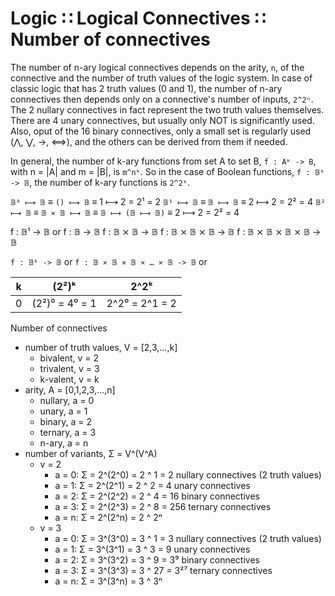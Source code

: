# Logic ∷ Logical Connectives ∷ Number of connectives

The number of n-ary logical connectives depends on the arity, `n`, of the connective and the number of truth values of the logic system. In case of classic logic that has 2 truth values (0 and 1), the number of n-ary connectives then depends only on a connective's number of inputs, `2^2ⁿ`. The 2 nullary connectives in fact represent the two truth values themselves. There are 4 unary connectives, but usually only NOT is significantly used. Also, oput of the 16 binary connectives, only a small set is regularly used (⋀, ⋁, →, ⟺), and the others can be derived from them if needed.

In general, the number of k-ary functions from set A to set B, `f : Aᵏ -> B`, with n = |A| and m = |B|, is `m^nᵏ`. So in the case of Boolean functions, `f : 𝔹ᵏ -> 𝔹`, the number of k-ary functions is `2^2ᵏ`.

`𝔹⁰ ⟼ 𝔹` ≡ `() ⟼ 𝔹` ≡ 1 ⟼ 2 = 2¹ = 2
`𝔹¹ ⟼ 𝔹` ≡ `𝔹 ⟼ 𝔹` ≡ 2 ⟼ 2 = 2² = 4
`𝔹² ⟼ 𝔹` ≡ `𝔹 ⨯ 𝔹 ⟼ 𝔹` ≡ `𝔹 ⟼ (𝔹 ⟼ 𝔹)` ≡ 2 ⟼ 2 = 2² = 4




f : 𝔹¹ -> 𝔹 or f : 𝔹 -> 𝔹
f : 𝔹 ⨯ 𝔹 -> 𝔹
f : 𝔹 ⨯ 𝔹 ⨯ 𝔹 -> 𝔹
f : 𝔹 ⨯ 𝔹 ⨯ 𝔹 ⨯ 𝔹 -> 𝔹

`f : 𝔹ᵏ -> 𝔹` or `f : 𝔹 ⨯ 𝔹 ⨯ 𝔹 ⨯ … ⨯ 𝔹 -> 𝔹` or


k | (2²)ᵏ          | 2^2ᵏ
--|----------------|-----------------
0 | (2²)⁰ = 4⁰ = 1 | 2^2⁰ = 2^1 = 2



Number of connectives
- number of truth values, V = [2,3,…,k]
  - bivalent,   v = 2
  - trivalent,  v = 3
  - k-valent,   v = k
- arity, A = [0,1,2,3,…,n]
  - nullary,    a = 0
  - unary,      a = 1
  - binary,     a = 2
  - ternary,    a = 3
  - n-ary,      a = n
- number of variants, Σ = V^(V^A)
  - v = 2
    - a = 0: Σ = 2^(2^0) = 2 ^ 1  =   2 nullary connectives (2 truth values)
    - a = 1: Σ = 2^(2^1) = 2 ^ 2  =   4 unary connectives
    - a = 2: Σ = 2^(2^2) = 2 ^ 4  =  16 binary connectives
    - a = 3: Σ = 2^(2^3) = 2 ^ 8  = 256 ternary connectives
    - a = n: Σ = 2^(2^n) = 2 ^ 2ⁿ
  - v = 3
    - a = 0: Σ = 3^(3^0) = 3 ^  1 = 3    nullary connectives (2 truth values)
    - a = 1: Σ = 3^(3^1) = 3 ^  3 = 9    unary connectives
    - a = 2: Σ = 3^(3^2) = 3 ^  9 = 3⁹   binary connectives
    - a = 3: Σ = 3^(3^3) = 3 ^ 27 = 3²⁷  ternary connectives
    - a = n: Σ = 3^(3^n) = 3 ^ 3ⁿ
